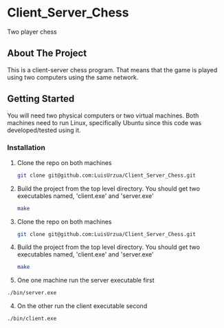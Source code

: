 # Client_Server_Chess
Two player chess

<!-- ABOUT THE PROJECT -->
## About The Project

This is a client-server chess program. That means that the game is played using two computers using the same network.

<!-- GETTING STARTED -->
## Getting Started

You will need two physical computers or two virtual machines. Both machines need to run Linux, specifically Ubuntu since this code was developed/tested using it.

### Installation

1. Clone the repo on both machines
   ```sh
   git clone git@github.com:LuisUrzua/Client_Server_Chess.git
   ```
2. Build the project from the top level directory. You should get two executables named, 'client.exe' and 'server.exe'
   ```sh
   make
   ```
1. Clone the repo on both machines
   ```sh
   git clone git@github.com:LuisUrzua/Client_Server_Chess.git
   ```
2. Build the project from the top level directory. You should get two executables named, 'client.exe' and 'server.exe'
   ```sh
   make
   ```
   
   
3. One one machine run the server executable first
  ```sh
  ./bin/server.exe
  ```
4. On the other run the client executable second
  ```sh
  ./bin/client.exe
  ```


